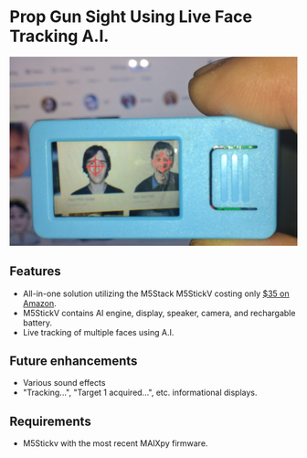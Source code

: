 # Prop Gun Sight Using Live Face Tracking A.I.


![image](m5stickv.jpg)

## Features

* All-in-one solution utilizing the M5Stack M5StickV costing only [$35 on Amazon](https://www.amazon.com/Dual-core-M5Stick-V-OmniVision-Microphone-Recognition).
* M5StickV contains AI engine, display, speaker, camera, and rechargable battery.
* Live tracking of multiple faces using A.I.

## Future enhancements

* Various sound effects
* "Tracking...", "Target 1 acquired...", etc. informational displays.


## Requirements

* M5Stickv with the most recent MAIXpy firmware.
